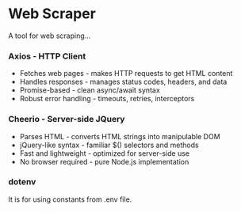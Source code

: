 # Web Scraper

A tool for web scraping...

### Axios - HTTP Client

-   Fetches web pages - makes HTTP requests to get HTML content
-   Handles responses - manages status codes, headers, and data
-   Promise-based - clean async/await syntax
-   Robust error handling - timeouts, retries, interceptors

### Cheerio - Server-side JQuery

-   Parses HTML - converts HTML strings into manipulable DOM
-   jQuery-like syntax - familiar $() selectors and methods
-   Fast and lightweight - optimized for server-side use
-   No browser required - pure Node.js implementation

### dotenv

It is for using constants from .env file.
